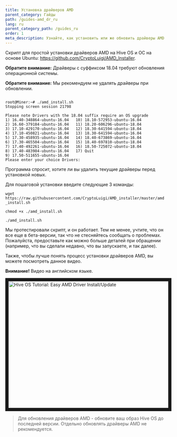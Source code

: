 ```yaml
---
title: Установка драйверов AMD
parent_category: Гайды
path: /guides-amd_dr_ru
lang: ru
parent_category_path: /guides_ru
order: 1
meta_description: Узнайте, как установить или же обновить драйверы AMD.
---
```


Скрипт для простой установки драйверов AMD на Hive OS и ОС на основе Ubuntu: https://github.com/CryptoLuigi/AMD_Installer.

**Обратите внимание:** Драйверы с суффиксом 18.04 требуют обновления операционной системы.

**Обратите внимание:** Мы рекомендуем не удалять драйверы при обновлении.

<pre><code>
root@Miner:~# ./amd_install.sh
Stopping screen session 21798

Please note Drivers with the 18.04 suffix require an OS upgrade
1) 16.40-348864-ubuntu-16.04   10) 18.10-572953-ubuntu-16.04
2) 16.60-379184-ubuntu-16.04   11) 18.20-606296-ubuntu-18.04
3) 17.10-429170-ubuntu-16.04   12) 18.30-641594-ubuntu-18.04
4) 17.10-450821-ubuntu-16.04   13) 18.30-641594-ubuntu-16.04
5) 17.30-458935-ubuntu-16.04   14) 18.40-673869-ubuntu-16.04
6) 17.30-465504-ubuntu-16.04   15) 18.40-697810-ubuntu-18.04
7) 17.40-492261-ubuntu-16.04   16) 18.50-725072-ubuntu-18.04
8) 17.40-483984-ubuntu-16.04   17) Quit
9) 17.50-511655-ubuntu-16.04
Please enter your choice Drivers:
</code></pre>

Программа спросит, хотите ли вы удалить текущие драйверы перед установкой новых.

Для пошаговой установки введите следующие 3 команды:

`wget https://raw.githubusercontent.com/CryptoLuigi/AMD_installer/master/amd_install.sh`

`chmod +x ./amd_install.sh`

`./amd_install.sh`

Мы протестировали скрипт, и он работает. Тем не менее, учтите, что он все еще в бета-версии, так что не стесняйтесь сообщать о проблемах. Пожалуйста, предоставьте как можно больше деталей при обращении (например, что вы сделали недавно, что вы запускаете, и так далее).

Также, чтобы лучше понять процесс установки драйверов AMD, вы можете посмотреть данное видео.

**Внимание!** Видео на английском языке.

<a href="https://youtu.be/58pia_gBZ4s
" target="_blank"><img src="http://img.youtube.com/vi/58pia_gBZ4s/0.jpg"
alt="Hive OS Tutorial: Easy AMD Driver Install/Update" width="630" height="400" border="10" /></a>

>Для обновления драйверов AMD - обновите ваш образ Hive OS до последней версии. Отдельно обновлять драйверы AMD не рекомендуется.
